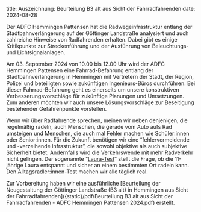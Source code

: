 title: Auszeichnung: Beurteilung B3 alt aus Sicht der Fahrradfahrenden
date: 2024-08-28

Der ADFC Hemmingen Pattensen hat die Radwegeinfrastruktur entlang der Stadtbahnverlängerung auf der Göttinger Landstraße analysiert und auch zahlreiche Hinweise von Radfahrenden erhalten. Dabei gibt es einige Kritikpunkte zur Streckenführung und der Ausführung von Beleuchtungs- und Lichtsignalanlagen.

Am 03. September 2024 von 10.00 bis 12.00 Uhr wird der ADFC Hemmingen Pattensen eine Fahrrad-Befahrung entlang der Stadtbahnverlängerung in Hemmingen mit Vertretern der Stadt, der Region, Polizei und beteiligten sowie zukünftigen Ingenieurs-Büros durchführen. Bei dieser Fahrrad-Befahrung geht es einerseits um unsere konstruktiven Verbesserungsvorschläge für zukünftige Planungen und Umsetzungen. Zum anderen möchten wir auch unsere Lösungsvorschläge zur Beseitigung bestehender Gefahrenpunkte vorstellen. 

Wenn wir über Radfahrende sprechen, meinen wir neben denjenigen, die regelmäßig radeln, auch Menschen, die gerade vom Auto aufs Rad umsteigen und Menschen, die auch mal Fehler machen wie Schüler:innen oder Senior:innen. Für die Zukunft benötigen wir eine “fehlervermeidende und -verzeihende Infrastruktur”, die sowohl objektive als auch subjektive Sicherheit bietet. Andernfalls wird die Verkehrswende mit mehr Radverkehr nicht gelingen. Der sogenannte “[Laura-Test](https://bmdv.bund.de/SharedDocs/DE/Artikel/StV/Radverkehr/einladende-radverkehrsnetze.html)” stellt die Frage, ob die 11-jährige Laura entspannt und sicher an einem bestimmten Ort radeln kann. Den Alltagsradler:innen-Test machen wir alle täglich real.

Zur Vorbereitung haben wir eine ausführliche [Beurteilung der Neugestaltung der Göttinger Landstraße (B3 alt) in Hemmingen aus Sicht der Fahrradfahrenden]({static}/pdf/Beurteilung B3 alt aus Sicht der Fahrradfahrenden - ADFC Hemmingen Pattensen 2024.pdf) erstellt. 

